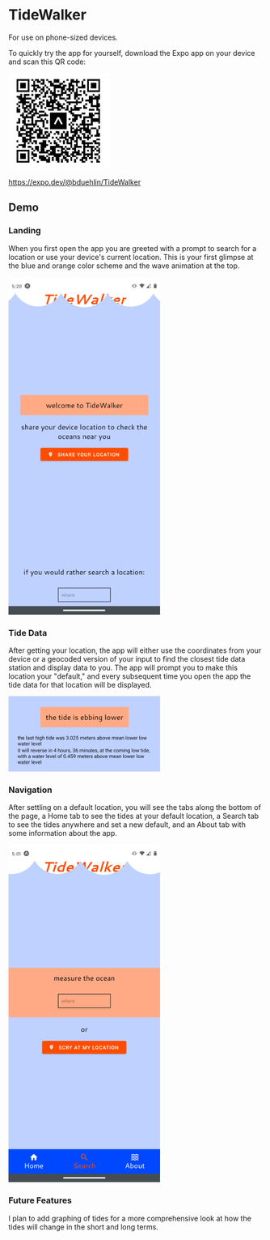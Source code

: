 # TideWalker
For use on phone-sized devices. 

To quickly try the app for yourself, download the Expo app on your device and scan this QR code:

![QR code](/readme_images/QR.PNG)

https://expo.dev/@bduehlin/TideWalker

## Demo

### Landing

When you first open the app you are greeted with a prompt to search for a location or use your device's current location. This is your first glimpse at the blue and orange color scheme and the wave animation at the top.  

![Screenshot of landing page](/readme_images/landing.png)

### Tide Data

After getting your location, the app will either use the coordinates from your device or a geocoded version of your input to find the closest tide data station and display data to you. 
The app will prompt you to make this location your "default," and every subsequent time you open the app the tide data for that location will be displayed. 

![Screenshot of tide data component](/readme_images/tide_data.png)

### Navigation

After settling on a default location, you will see the tabs along the bottom of the page, a Home tab to see the tides at your default location, a Search tab to see the tides anywhere and set a new default, and an About tab with some information about the app. 

![Screenshot of search tab](/readme_images/search.png)

### Future Features

I plan to add graphing of tides for a more comprehensive look at how the tides will change in the short and long terms. 